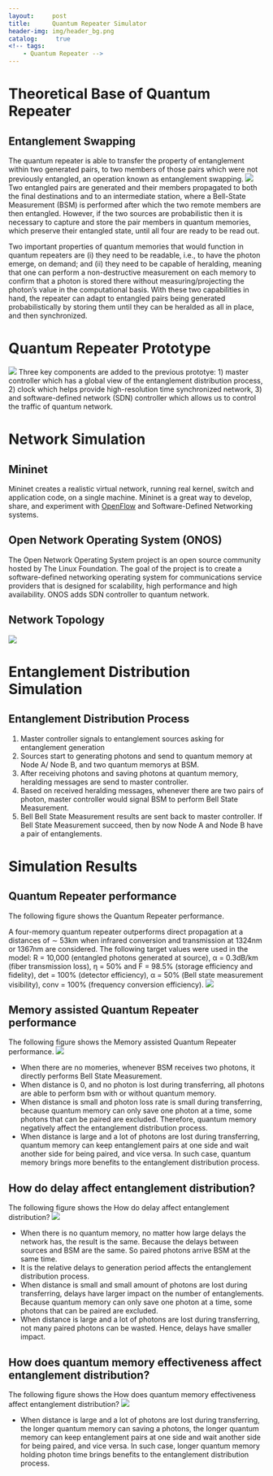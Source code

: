 ```yaml
---
layout:     post
title:      Quantum Repeater Simulator
header-img: img/header_bg.png
catalog: 	 true
<!-- tags:
    - Quantum Repeater -->
---
```


# Theoretical Base of Quantum Repeater
## Entanglement Swapping
The quantum repeater is able to transfer the property of entanglement within two generated pairs, to two members of those pairs which were not previously entangled, an operation known as entanglement swapping.
![](https://raw.githubusercontent.com/QuantumRepeaterSimulator/QuantumRepeaterSimulator.github.io/main/img/quantum_repeater/entanglement_swapping.png)
Two entangled pairs are generated and their members propagated to both the final destinations
and to an intermediate station, where a Bell-State Measurement (BSM) is performed after which the two remote members are then entangled. However, if the two sources are probabilistic then it is necessary to capture and store the pair members in quantum memories, which preserve their entangled state, until all four are ready to be read out.

Two important properties of quantum memories that would function in quantum repeaters are (i) they need to be readable, i.e., to have the photon emerge, on demand; and (ii) they need to be capable of heralding, meaning that one can perform a non-destructive measurement on each memory to confirm that a photon is stored there without measuring/projecting the photon’s value in the computational basis. With these two capabilities in hand, the repeater can adapt to entangled pairs being generated probabilistically by storing them until they can be heralded as all in place, and then synchronized.


# Quantum Repeater Prototype

![](https://raw.githubusercontent.com/QuantumRepeaterSimulator/QuantumRepeaterSimulator.github.io/main/img/quantum_repeater/repeater_prototype.png)
Three key components are added to the previous prototye: 1) master controller which has a global view of the entanglement distribution process, 2) clock which helps provide high-resolution time synchronized network, 3) and software-defined network (SDN) controller which allows us to control the traffic of quantum network.


# Network Simulation

## Mininet
Mininet creates a realistic virtual network, running real kernel, switch and application code, on a single machine.  Mininet is a great way to develop, share, and experiment with [OpenFlow](http://openflow.org/) and Software-Defined Networking systems.

## Open Network Operating System (ONOS)
The Open Network Operating System project is an open source  community hosted by The Linux Foundation. The goal of the project is to create a software-defined networking operating system for communications service providers that is designed for scalability, high performance and high availability.  ONOS adds SDN controller to quantum network. 

## Network Topology
![](https://raw.githubusercontent.com/QuantumRepeaterSimulator/QuantumRepeaterSimulator.github.io/main/img/quantum_repeater/network_topology.png)

# Entanglement Distribution Simulation
## Entanglement Distribution Process
1. Master controller signals to entanglement sources asking for entanglement generation
2. Sources start to generating photons and send to quantum memory at Node A/ Node B, and two quantum memorys at BSM.
3. After receiving photons and saving photons at quantum memory, heralding messages are send to master controller.
4. Based on received heralding messages, whenever there are two pairs of photon, master controller would signal BSM to perform Bell State Measurement.
5. Bell Bell State Measurement results are sent back to master controller.  If Bell State Measurement succeed, then by now Node A and Node B have a pair of entanglements.

# Simulation Results
## Quantum Repeater performance
The following figure shows the Quantum Repeater performance.

A four-memory quantum repeater outperforms direct propagation at a distances of ∼ 53km when infrared conversion and transmission at 1324nm or 1367nm are considered.  The following target values were used in the model: R = 10,000 (entangled photons generated at source), α = 0.3dB/km (fiber transmission loss), η = 50% and F = 98.5% (storage efficiency and fidelity), det = 100% (detector efficiency), α = 50% (Bell state measurement visibility), conv = 100% (frequency conversion efficiency).
![](https://raw.githubusercontent.com/QuantumRepeaterSimulator/QuantumRepeaterSimulator.github.io/main/img/quantum_repeater/direct_transmission_vs_repeater.png)

## Memory assisted Quantum Repeater performance
The following figure shows the Memory assisted Quantum Repeater performance.
![](https://raw.githubusercontent.com/QuantumRepeaterSimulator/QuantumRepeaterSimulator.github.io/main/img/quantum_repeater/with_without_memory.png)
- When there are no momeries, whenever BSM receives two photons, it directly performs Bell State Measurement.  
- When distance is 0, and no photon is lost during transferring, all photons are able to perform bsm with or without quantum memory.
- When distance is small and photon loss rate is small during transferring, because quantum memory can only save one photon at a time, some photons that can be paired are excluded. Therefore, quantum memory negatively affect the entanglement distribution process.
- When distance is large and a lot of photons are lost during transferring, quantum memory can keep entanglement pairs at one side and wait another side for being paired, and vice versa. In such case, quantum memory brings more benefits to the entanglement distribution process.

## How do delay affect entanglement distribution?
The following figure shows the How do delay affect entanglement distribution?
![](https://raw.githubusercontent.com/QuantumRepeaterSimulator/QuantumRepeaterSimulator.github.io/main/img/quantum_repeater/delays_vs_entanglements.png)
- When there is no quantum memory, no matter how large delays the network has, the result is the same. Because the delays between sources and BSM are the same. So paired photons arrive BSM at the same time.
- It is the relative delays to generation period affects the entanglement distribution process.
- When distance is small and small amount of photons are lost during transferring, delays have larger impact on the number of entanglements. Because quantum memory can only save one photon at a time, some photons that can be paired are excluded.
- When distance is large and a lot of photons are lost during transferring, not many paired photons can be wasted. Hence, delays have smaller impact.

## How does quantum memory effectiveness affect entanglement distribution?
The following figure shows the How does quantum memory effectiveness affect entanglement distribution?
![](https://raw.githubusercontent.com/QuantumRepeaterSimulator/QuantumRepeaterSimulator.github.io/main/img/quantum_repeater/qm_hold_time_vs_entanglements.png)
- When distance is large and a lot of photons are lost during transferring, the longer quantum memory can saving a photons, the longer quantum memory can keep entanglement pairs at one side and wait another side for being paired, and vice versa. In such case, longer quantum memory holding photon time brings benefits to the entanglement distribution process.